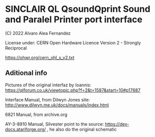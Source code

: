 # SINCLAIR QL QsoundQprint Sound and Paralel Printer port interface
(C) 2022 Alvaro Alea Fernandez

License under: CERN Open Hardware Licence Version 2 - Strongly Reciprocal

https://ohwr.org/cern_ohl_s_v2.txt

## Aditional info

Pictures of the original interfaz by Ioannis: https://qlforum.co.uk/viewtopic.php?f=2&t=1587&start=10#p17687

Interface Manual, from Dilwyn Jones site: http://www.dilwyn.me.uk/docs/manuals/index.html

6821 Manual, from archive.org

AY-3-8910 Manual, Silvester point to the source: https://dev-docs.atariforge.org/ , he also do the original schematic







